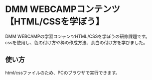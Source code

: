 # DMM WEBCAMPコンテンツ【HTML/CSSを学ぼう】
DMM WEBCAMPの学習コンテンツHTML/CSSを学ぼうの研修課題です。  
cssを使用し、色の付け方や枠の作成方法、余白の付け方を学びました。
## 使い方
html/cssファイルのため、PCのブラウザで実行できます。
